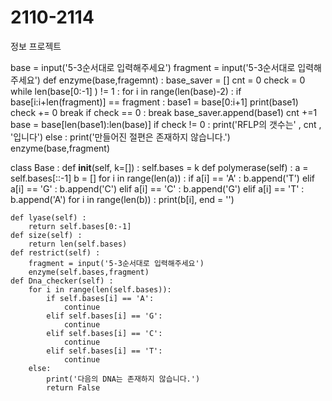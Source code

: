 # 2110-2114
정보 프로젝트

base = input('5-3순서대로 입력해주세요')
fragment = input('5-3순서대로 입력해주세요')
def enzyme(base,fragemnt) :
    base_saver = []
    cnt = 0
    check = 0
    while len(base[0:-1] ) != 1 :
        for i in range(len(base)-2) :
            if base[i:i+len(fragment)] == fragment :
                base1 = base[0:i+1]
                print(base1)
                check += 0
                break
        if check == 0 :
            break
        base_saver.append(base1)
        cnt +=1
        base = base[len(base1):len(base)]
    if check != 0 :
        print('RFLP의 갯수는' , cnt , '입니다')
    else :
        print('만들어진 절편은 존재하지 않습니다.')
enzyme(base,fragment)

class Base :
    def __init__(self, k=[]) : 
        self.bases = k
    def polymerase(self) :
        a = self.bases[::-1]
        b = []
        for i in range(len(a)) :
            if a[i] == 'A' :
                b.append('T')
            elif a[i] == 'G' :
                b.append('C')
            elif a[i] == 'C' :
                b.append('G')
            elif a[i] == 'T' :
                b.append('A')
        for i in range(len(b)) :
            print(b[i], end = '')
        
    def lyase(self) :
        return self.bases[0:-1]
    def size(self) :
        return len(self.bases)
    def restrict(self) :
        fragment = input('5-3순서대로 입력해주세요')
        enzyme(self.bases,fragment)
    def Dna_checker(self) :
        for i in range(len(self.bases)):
            if self.bases[i] == 'A':
                continue
            elif self.bases[i] == 'G':
                continue
            elif self.bases[i] == 'C':
                continue
            elif self.bases[i] == 'T':
                continue
        else:
            print('다음의 DNA는 존재하지 않습니다.')
            return False
